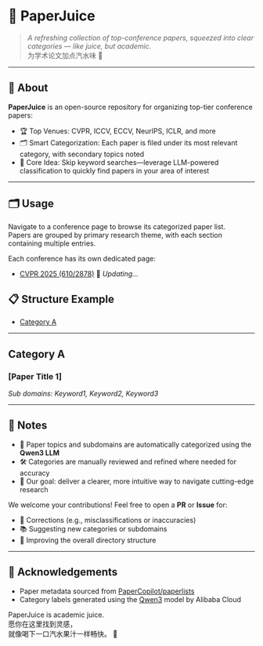 # 🧃 PaperJuice

> *A refreshing collection of top-conference papers, squeezed into clear categories — like juice, but academic.*  
> 为学术论文加点汽水味 🍊

---

## 📖 About

**PaperJuice** is an open-source repository for organizing top-tier conference papers:

- 🏆 Top Venues: CVPR, ICCV, ECCV, NeurIPS, ICLR, and more
- 🗂️ Smart Categorization: Each paper is filed under its most relevant category, with secondary topics noted
- 🧃 Core Idea: Skip keyword searches—leverage LLM-powered classification to quickly find papers in your area of interest

---

## 🗂️ Usage

Navigate to a conference page to browse its categorized paper list.  
Papers are grouped by primary research theme, with each section containing multiple entries.

Each conference has its own dedicated page:  
- [CVPR 2025 (610/2878)](./cvpr2025.md) 🔄 *Updating...*

## 📋 Structure Example

- [Category A](#category-a)
---
## Category A

### [Paper Title 1]  
_Sub domains: Keyword1, Keyword2, Keyword3_  

---

## 🧠 Notes

- 📌 Paper topics and subdomains are automatically categorized using the **Qwen3 LLM**  
- 🛠️ Categories are manually reviewed and refined where needed for accuracy  
- 🎯 Our goal: deliver a clearer, more intuitive way to navigate cutting-edge research  

We welcome your contributions! Feel free to open a **PR** or **Issue** for:  
- 📝 Corrections (e.g., misclassifications or inaccuracies)  
- 📚 Suggesting new categories or subdomains  
- 🚀 Improving the overall directory structure

---

## 🥤 Acknowledgements

- Paper metadata sourced from [PaperCopilot/paperlists](https://github.com/papercopilot/paperlists)  
- Category labels generated using the [Qwen3](https://github.com/QwenLM/Qwen3) model by Alibaba Cloud

PaperJuice is academic juice.  
愿你在这里找到灵感，  
就像喝下一口汽水果汁一样畅快。 🍊
